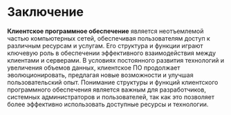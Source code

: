 # Заключение

__Клиентское программное обеспечение__ является неотъемлемой частью компьютерных сетей, обеспечивая пользователям доступ к различным ресурсам и услугам. Его структура и функции играют ключевую роль в обеспечении эффективного взаимодействия между клиентами и серверами. В условиях постоянного развития технологий и увеличения объемов данных, клиентское ПО продолжает эволюционировать, предлагая новые возможности и улучшая пользовательский опыт. Понимание структуры и функций клиентского программного обеспечения является важным для разработчиков, системных администраторов и пользователей, так как это позволяет более эффективно использовать доступные ресурсы и технологии.

